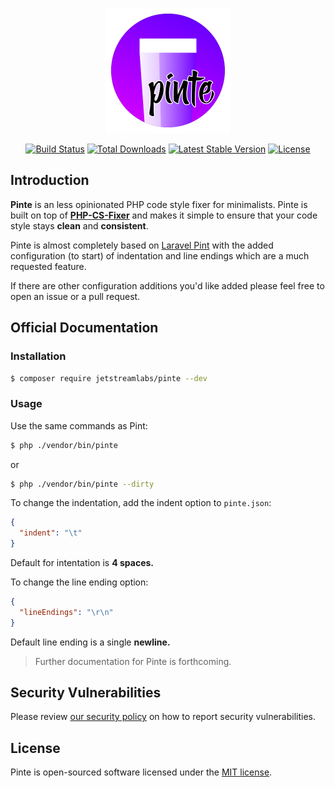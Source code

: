 <p align="center"><img src="https://github.com/jetstreamlabs/pinte/raw/HEAD/art/logo.svg" width="200" alt="Logo Pinte"></p>

<p align="center">
    <a href="https://github.com/jetstreamlabs/pinte/actions/tests.yml"><img src="https://github.com/jetstreamlabs/pinte/workflows/tests/badge.svg" alt="Build Status"></a>
    <a href="https://packagist.org/packages/jetstreamlabs/pinte"><img src="https://img.shields.io/packagist/dt/jetstreamlabs/pinte" alt="Total Downloads"></a>
    <a href="https://packagist.org/packages/jetstreamlabs/pinte"><img src="https://img.shields.io/packagist/v/jetstreamlabs/pinte" alt="Latest Stable Version"></a>
    <a href="https://packagist.org/packages/jetstreamlabs/pinte"><img src="https://img.shields.io/packagist/l/jetstreamlabs/pinte" alt="License"></a>
</p>

<a name="introduction"></a>

## Introduction

**Pinte** is an less opinionated PHP code style fixer for minimalists. Pinte is built on top of **[PHP-CS-Fixer](https://github.com/FriendsOfPHP/PHP-CS-Fixer)** and makes it simple to ensure that your code style stays **clean** and **consistent**.

Pinte is almost completely based on [Laravel Pint](https://github.com/laravel/pint) with the added configuration (to start) of indentation and line endings which are a much requested feature.

If there are other configuration additions you'd like added please feel free to open an issue or a pull request.

## Official Documentation

### Installation

```bash
$ composer require jetstreamlabs/pinte --dev
```

### Usage

Use the same commands as Pint:

```bash
$ php ./vendor/bin/pinte
```

or

```bash
$ php ./vendor/bin/pinte --dirty
```

To change the indentation, add the indent option to `pinte.json`:

```json
{
  "indent": "\t"
}
```

Default for intentation is **4 spaces.**

To change the line ending option:

```json
{
  "lineEndings": "\r\n"
}
```

Default line ending is a single **newline.**

> Further documentation for Pinte is forthcoming.

<a name="security-vulnerabilities"></a>

## Security Vulnerabilities

Please review [our security policy](https://github.com/jetstreamlabs/pinte/security/policy) on how to report security vulnerabilities.

<a name="license"></a>

## License

Pinte is open-sourced software licensed under the [MIT license](LICENSE.md).
